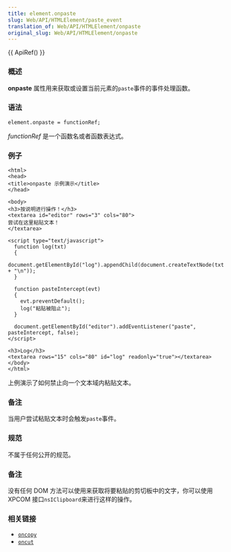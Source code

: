 ```yaml
---
title: element.onpaste
slug: Web/API/HTMLElement/paste_event
translation_of: Web/API/HTMLElement/onpaste
original_slug: Web/API/HTMLElement/onpaste
---
```

{{ ApiRef() }}

### 概述

**onpaste** 属性用来获取或设置当前元素的`paste`事件的事件处理函数。

### 语法

```plain
element.onpaste = functionRef;
```

_functionRef_ 是一个函数名或者函数表达式。

### 例子

```plain
<html>
<head>
<title>onpaste 示例演示</title>
</head>

<body>
<h3>按说明进行操作！</h3>
<textarea id="editor" rows="3" cols="80">
尝试在这里粘贴文本！
</textarea>

<script type="text/javascript">
  function log(txt)
  {
    document.getElementById("log").appendChild(document.createTextNode(txt + "\n"));
  }

  function pasteIntercept(evt)
  {
    evt.preventDefault();
    log("粘贴被阻止");
  }

  document.getElementById("editor").addEventListener("paste", pasteIntercept, false);
</script>

<h3>Log</h3>
<textarea rows="15" cols="80" id="log" readonly="true"></textarea>
</body>
</html>
```

上例演示了如何禁止向一个文本域内粘贴文本。

### 备注

当用户尝试粘贴文本时会触发`paste`事件。

### 规范

不属于任何公开的规范。

### 备注

没有任何 DOM 方法可以使用来获取将要粘贴的剪切板中的文字，你可以使用 XPCOM 接口`nsIClipboard`来进行这样的操作。

### 相关链接

- [`oncopy`](/zh-cn/DOM/element.oncopy)
- [`oncut`](/zh-cn/DOM/element.oncut)
